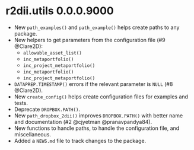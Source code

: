 # r2dii.utils 0.0.0.9000

* New `path_examples()` and `path_example()` helps create paths to any package.
* New helpers to get parameters from the configuration file (#9 @Clare2D):
    * `allowable_asset_list()`
    * `inc_metaportfolio()`
    * `inc_project_metaportfolio()`
    * `inc_metaportfolio()`
    * `inc_project_metaportfolio()`
* `DATAPREP.TIMESTAMP()` errors if the relevant parameter is `NULL` (#8 @Clare2D).
* New `create_config()` helps create configuration files for examples and tests.
* Deprecate `DROPBOX.PATH()`.
* New `path_dropbox_2dii()` improves `DROPBOX.PATH()` with better name and documentation (#2 @cjyetman @pranavpandya84).
* New functions to handle paths, to handle the configuration file, and miscellaneous.
* Added a `NEWS.md` file to track changes to the package.
